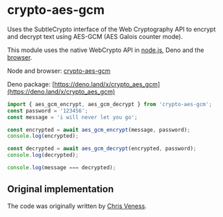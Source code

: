 # crypto-aes-gcm

Uses the SubtleCrypto interface of the Web Cryptography API to encrypt and decrypt text using AES-GCM (AES Galois counter mode).

This module uses the native WebCrypto API in [node.js](https://nodejs.org/api/webcrypto.html), Deno and the [browser](https://developer.mozilla.org/en-US/docs/Web/API/Web_Crypto_API).

Node and browser: [crypto-aes-gcm](https://www.npmjs.com/package/crypto-aes-gcm)

Deno package: [https://deno.land/x/crypto_aes_gcm](https://deno.land/x/crypto_aes_gcm)

```js
import { aes_gcm_encrypt, aes_gcm_decrypt } from 'crypto-aes-gcm';
const password = '123456';
const message = 'i will never let you go';

const encrypted = await aes_gcm_encrypt(message, password);
console.log(encrypted);

const decrypted = await aes_gcm_decrypt(encrypted, password);
console.log(decrypted);

console.log(message === decrypted);
```

## Original implementation

The code was originally written by [Chris Veness](https://gist.github.com/chrisveness/43bcda93af9f646d083fad678071b90a).

